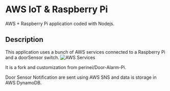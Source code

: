 # AWS IoT & Raspberry Pi
AWS + Raspberry Pi application coded with Nodejs.
## Description
This application uses a bunch of AWS services connected to a Raspberry Pi and a doorSensor switch.
![AWS Services](https://github.com/paulonegrao/aws-iot-raspberry-pi/blob/master/images/aws%20services.png?raw=true)

It is a fork and customization from perinei/Door-Alarm-Pi. 

Door Sensor Notification are sent using AWS SNS and data is storage in AWS DynamoDB.

